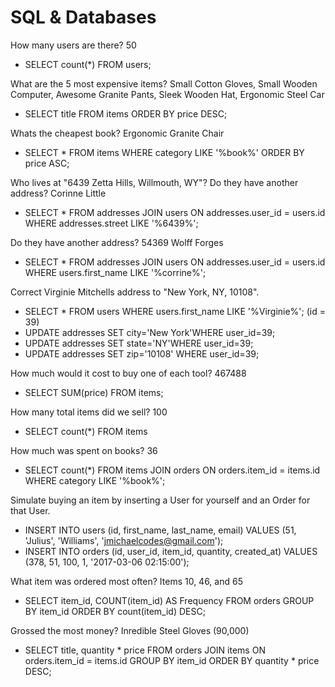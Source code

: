 # SQL & Databases

How many users are there? 50 
* SELECT count(*) FROM users;

What are the 5 most expensive items? Small Cotton Gloves, Small Wooden Computer, Awesome Granite Pants, Sleek Wooden Hat, Ergonomic Steel Car
* SELECT title FROM items ORDER BY price DESC;

Whats the cheapest book? Ergonomic Granite Chair
* SELECT * FROM items WHERE category LIKE '%book%' ORDER BY price ASC;

Who lives at "6439 Zetta Hills, Willmouth, WY"? Do they have another address? Corinne Little
* SELECT * FROM addresses JOIN users ON addresses.user_id = users.id WHERE addresses.street LIKE '%6439%';

Do they have another address? 54369 Wolff Forges
* SELECT * FROM addresses JOIN users ON addresses.user_id = users.id WHERE users.first_name LIKE '%corrine%';

Correct Virginie Mitchells address to "New York, NY, 10108".
* SELECT * FROM users WHERE users.first_name LIKE '%Virginie%'; (id = 39)
* UPDATE addresses SET city='New York'WHERE user_id=39;
* UPDATE addresses SET state='NY'WHERE user_id=39;
* UPDATE addresses SET zip='10108' WHERE user_id=39;

How much would it cost to buy one of each tool? 467488
* SELECT SUM(price) FROM items;

How many total items did we sell? 100
* SELECT count(*) FROM items

How much was spent on books? 36
* SELECT count(*) FROM items JOIN orders ON orders.item_id = items.id WHERE category LIKE '%book%';

Simulate buying an item by inserting a User for yourself and an Order for that User.
* INSERT INTO users (id, first_name, last_name, email) VALUES (51, 'Julius', 'Williams', 'jmichaelcodes@gmail.com');
* INSERT INTO orders (id, user_id, item_id, quantity, created_at) VALUES (378, 51, 100, 1, '2017-03-06 02:15:00');

What item was ordered most often? Items 10, 46, and 65
* SELECT item_id, COUNT(item_id) AS Frequency FROM orders GROUP BY item_id ORDER BY count(item_id) DESC;

Grossed the most money? Inredible Steel Gloves (90,000)
* SELECT title, quantity * price FROM orders JOIN items ON orders.item_id = items.id GROUP BY item_id ORDER BY quantity * price DESC; 